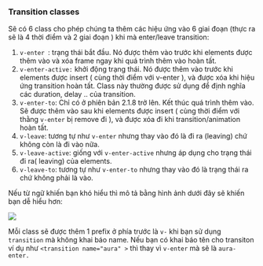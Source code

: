### Transition classes

Sẽ có 6 class cho phép chúng ta thêm các hiệu ứng vào 6 giai đoạn \(thực ra sẽ là 4 thời điểm và 2 giai đoạn \) khi mà enter/leave transition:

1. `v-enter `: trạng thái bắt đầu. Nó được thêm vào trước khi elements được thêm vào và xóa frame ngay khi quá trình thêm vào hoàn tất.
2. `v-enter-active:` khởi động trạng thái. Nó được thêm vào trước khi elements được insert \( cùng thời điểm với v-enter \), và được xóa khi hiệu ứng transition hoàn tất. Class này thường được sử dụng để định nghĩa các duration, delay .. của transition.
3. `v-enter-to`: Chỉ có ở phiên bản 2.1.8 trở lên. Kết thúc quá trình thêm vào. Sẽ được thêm vào sau khi elements được insert \( cùng thời điểm với thằng `v-enter` bị remove đi \), và được xóa đi khi transition/animation hoàn tất.
4. `v-leave`: tương tự như `v-enter` nhưng thay vào đó là đi ra \(leaving\) chứ không còn là đi vào nữa.
5. `v-leave-active`: giống với `v-enter-active` nhưng áp dụng cho trạng thái đi ra\( leaving\) của elements.
6. `v-leave-to`: tương tự như `v-enter-to` nhưng thay vào đó là trạng thái ra chứ không phải là vào.

Nếu từ ngữ khiến bạn khó hiểu thì mô tả bằng hình ảnh dưới đây sẽ khiến bạn dễ hiểu hơn:

![](https://vuejs.org/images/transition.png)



Mỗi class sẽ được thêm 1 prefix ở phía trước là `v-` khi bạn sử dụng `transition` mà không khai báo name. Nếu bạn có khai báo tên cho transiton ví dụ như `<transition name="aura" >` thì thay vì `v-enter` mà sẽ là `aura-enter.`



